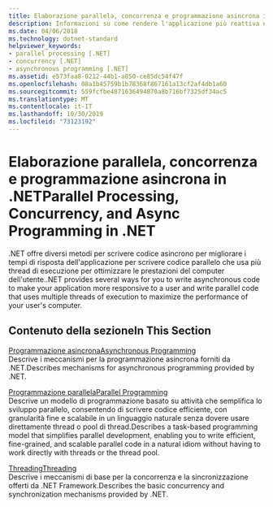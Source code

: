 ```yaml
---
title: Elaborazione parallela, concorrenza e programmazione asincrona in .NET
description: Informazioni su come rendere l'applicazione più reattiva e rapida con le funzionalità di .NET per l'elaborazione parallela e la programmazione asincrona
ms.date: 04/06/2018
ms.technology: dotnet-standard
helpviewer_keywords:
- parallel processing [.NET]
- concurrency [.NET]
- asynchronous programming [.NET]
ms.assetid: e573faa8-0212-44b1-a850-ce85dc54f47f
ms.openlocfilehash: 08a1b45759b1b78368f867161a13cf2af4db1a60
ms.sourcegitcommit: 559fcfbe4871636494870a8b716bf7325df34ac5
ms.translationtype: MT
ms.contentlocale: it-IT
ms.lasthandoff: 10/30/2019
ms.locfileid: "73123192"
---
```

# <a name="parallel-processing-concurrency-and-async-programming-in-net"></a><span data-ttu-id="4639d-103">Elaborazione parallela, concorrenza e programmazione asincrona in .NET</span><span class="sxs-lookup"><span data-stu-id="4639d-103">Parallel Processing, Concurrency, and Async Programming in .NET</span></span>
<span data-ttu-id="4639d-104">.NET offre diversi metodi per scrivere codice asincrono per migliorare i tempi di risposta dell'applicazione per scrivere codice parallelo che usa più thread di esecuzione per ottimizzare le prestazioni del computer dell'utente.</span><span class="sxs-lookup"><span data-stu-id="4639d-104">.NET provides several ways for you to write asynchronous code to make your application more responsive to a user and write parallel code that uses multiple threads of execution to maximize the performance of your user's computer.</span></span>  
  
## <a name="in-this-section"></a><span data-ttu-id="4639d-105">Contenuto della sezione</span><span class="sxs-lookup"><span data-stu-id="4639d-105">In This Section</span></span>  
 [<span data-ttu-id="4639d-106">Programmazione asincrona</span><span class="sxs-lookup"><span data-stu-id="4639d-106">Asynchronous Programming</span></span>](../../docs/standard/async.md)  
 <span data-ttu-id="4639d-107">Descrive i meccanismi per la programmazione asincrona forniti da .NET.</span><span class="sxs-lookup"><span data-stu-id="4639d-107">Describes mechanisms for asynchronous programming provided by .NET.</span></span>  
  
 [<span data-ttu-id="4639d-108">Programmazione parallela</span><span class="sxs-lookup"><span data-stu-id="4639d-108">Parallel Programming</span></span>](../../docs/standard/parallel-programming/index.md)  
 <span data-ttu-id="4639d-109">Descrive un modello di programmazione basato su attività che semplifica lo sviluppo parallelo, consentendo di scrivere codice efficiente, con granularità fine e scalabile in un linguaggio naturale senza dovere usare direttamente thread o pool di thread.</span><span class="sxs-lookup"><span data-stu-id="4639d-109">Describes a task-based programming model that simplifies parallel development, enabling you to write efficient, fine-grained, and scalable parallel code in a natural idiom without having to work directly with threads or the thread pool.</span></span>  

 [<span data-ttu-id="4639d-110">Threading</span><span class="sxs-lookup"><span data-stu-id="4639d-110">Threading</span></span>](../../docs/standard/threading/index.md)  
 <span data-ttu-id="4639d-111">Descrive i meccanismi di base per la concorrenza e la sincronizzazione offerti da .NET Framework.</span><span class="sxs-lookup"><span data-stu-id="4639d-111">Describes the basic concurrency and synchronization mechanisms provided by .NET.</span></span>  
